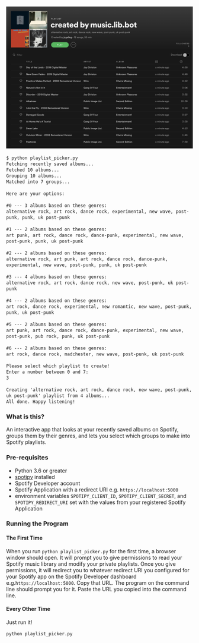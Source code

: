 ![Spotify Playlist](https://github.com/okjuan/music-lib-bot/raw/master/imgs/sample2.png)

```
$ python playlist_picker.py
Fetching recently saved albums...
Fetched 10 albums...
Grouping 10 albums...
Matched into 7 groups...

Here are your options:

#0 --- 3 albums based on these genres:
alternative rock, art rock, dance rock, experimental, new wave, post-punk, punk, uk post-punk

#1 --- 2 albums based on these genres:
art punk, art rock, dance rock, dance-punk, experimental, new wave, post-punk, punk, uk post-punk

#2 --- 2 albums based on these genres:
alternative rock, art punk, art rock, dance rock, dance-punk, experimental, new wave, post-punk, punk, uk post-punk

#3 --- 4 albums based on these genres:
alternative rock, art rock, dance rock, new wave, post-punk, uk post-punk

#4 --- 2 albums based on these genres:
art rock, dance rock, experimental, new romantic, new wave, post-punk, punk, uk post-punk

#5 --- 2 albums based on these genres:
art punk, art rock, dance rock, dance-punk, experimental, new wave, post-punk, pub rock, punk, uk post-punk

#6 --- 2 albums based on these genres:
art rock, dance rock, madchester, new wave, post-punk, uk post-punk

Please select which playlist to create!
Enter a number between 0 and 7:
3

Creating 'alternative rock, art rock, dance rock, new wave, post-punk, uk post-punk' playlist from 4 albums...
All done. Happy listening!
```

### What is this?
An interactive app that looks at your recently saved albums on Spotify, groups them by their genres, and lets you select which groups to make into Spotify playlists.

### Pre-requisites
- Python 3.6 or greater
- [spotipy](https://pypi.org/project/spotipy/) installed
- Spotify Developer account
- Spotify Application with a redirect URI e.g. `https://localhost:5000`
- environment variables `SPOTIPY_CLIENT_ID`, `SPOTIPY_CLIENT_SECRET`, and `SPOTIPY_REDIRECT_URI` set with the values from your registered Spotify Application

### Running the Program
#### The First Time
When you run `python playlist_picker.py` for the first time, a browser window should open. It will prompt you to give permissions to read your Spotify music library and modify your private playlists. Once you give permissions, it will redirect you to whatever redirect URI you configured for your Spotify app on the Spotify Developer dashboard e.g.`https://localhost:5000`. Copy that URL. The program on the command line should prompt you for it. Paste the URL you copied into the command line.

#### Every Other Time
Just run it!
```
python playlist_picker.py
```

